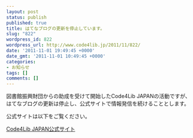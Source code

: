 ```yaml
---
layout: post
status: publish
published: true
title: はてなブログの更新を停止しています。
slug: "822"
wordpress_id: 822
wordpress_url: http://www.code4lib.jp/2011/11/822/
date: '2011-11-01 19:49:45 +0000'
date_gmt: '2011-11-01 10:49:45 +0000'
categories:
- お知らせ
tags: []
comments: []
---
```

<div class="section">
<p>図書館振興財団からの助成を受けて開始したCode4Lib JAPANの活動ですが、はてなブログの更新は停止し、公式サイトで情報発信を続けることとします。</p>
<p>公式サイトは以下をご覧ください。</p>
<p><a href="http://www.code4lib.jp/" target="_blank">Code4Lib JAPAN公式サイト</a></p>
</div>
